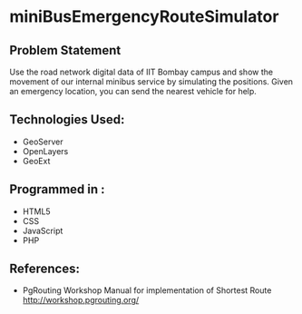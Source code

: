 miniBusEmergencyRouteSimulator
==============================

Problem Statement 
-----------------
Use the road network digital data of IIT Bombay campus and show the movement of our internal minibus service by simulating the positions. Given an emergency location, you can send the nearest vehicle for help.

Technologies Used:
-----------------
* GeoServer
* OpenLayers
* GeoExt

Programmed in :
---------------
* HTML5
* CSS
* JavaScript
* PHP

References:
------------
* PgRouting Workshop Manual for implementation of Shortest Route
  http://workshop.pgrouting.org/

